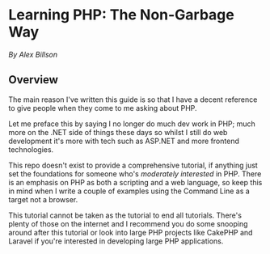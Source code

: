 # Learning PHP: The Non-Garbage Way
_By Alex Billson_

## Overview

The main reason I've written this guide is so that I have
a decent reference to give people when they come to me
asking about PHP.

Let me preface this by saying I no longer do much dev work
in PHP; much more on the .NET side of things these days so
whilst I still do web development it's more with tech
such as ASP.NET and more frontend technologies.

This repo doesn't exist to provide a comprehensive 
tutorial, if anything just set the foundations for
someone who's _moderately interested_ in PHP. There is
an emphasis on PHP as both a scripting and a web language,
so keep this in mind when I write a couple of examples
using the Command Line as a target not a browser.

This tutorial cannot be taken as the tutorial to end all 
tutorials. There's plenty of those on the internet and I
recommend you do some snooping around after this tutorial
or look into large PHP projects like CakePHP and Laravel
if you're interested in developing large PHP applications.